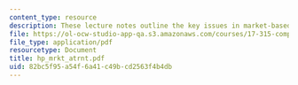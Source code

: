 ```yaml
---
content_type: resource
description: These lecture notes outline the key issues in market-based health care.
file: https://ol-ocw-studio-app-qa.s3.amazonaws.com/courses/17-315-comparative-health-policy-fall-2004/82bc5f95a54f6a41c49bcd2563f4b4db_hp_mrkt_atrnt.pdf
file_type: application/pdf
resourcetype: Document
title: hp_mrkt_atrnt.pdf
uid: 82bc5f95-a54f-6a41-c49b-cd2563f4b4db
---
```

